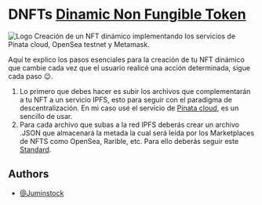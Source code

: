 # DNFTs [Dinamic Non Fungible Token]()
![Logo](https://cdn.pixabay.com/photo/2022/02/28/08/15/geometric-shapes-7038730__340.jpg)
Creación de un NFT dinámico implementando los servicios de Pinata cloud, OpenSea testnet y Metamask.

Aquí te explico los pasos esenciales para la creación de tu NFT dinámico que cambie cada vez que el usuario realicé una acción determinada, sigue cada paso 😉.

1. Lo primero que debes hacer es subir los archivos que complementarán a tu NFT a un servicio IPFS, esto para seguir con el paradigma de descentralización. En mi caso usé el servicio de [Pinata cloud](https://www.pinata.cloud/), es un sencillo de usar.
2. Para cada archivo que subas a la red IPFS deberás crear un archivo .JSON que almacenará la metada la cual será leída por los Marketplaces de NFTS como OpenSea, Rarible, etc. Para ello deberás seguir este [Standard](https://docs.opensea.io/docs/metadata-standards).
## Authors

- [@Juminstock](https://twitter.com/Juminstock)
